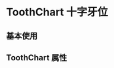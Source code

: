<script setup>
import demo from './demo.vue'
import API from './api.vue'
</script>

# ToothChart 十字牙位

## 基本使用

<Preview comp-name="ToothChart" demo-name="demo">
  <demo />
</Preview>

## ToothChart 属性

<API />
